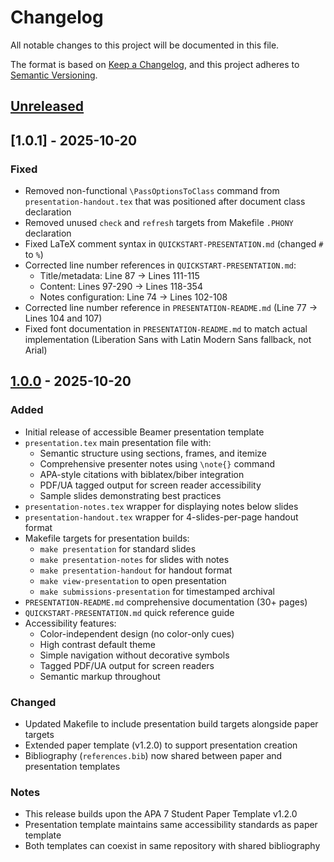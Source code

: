 # Changelog

All notable changes to this project will be documented in this file.

The format is based on [Keep a Changelog](https://keepachangelog.com/en/1.1.0/),
and this project adheres to [Semantic Versioning](https://semver.org/spec/v2.0.0.html).

## [Unreleased]

## [1.0.1] - 2025-10-20

### Fixed
- Removed non-functional `\PassOptionsToClass` command from `presentation-handout.tex` that was positioned after document class declaration
- Removed unused `check` and `refresh` targets from Makefile `.PHONY` declaration
- Fixed LaTeX comment syntax in `QUICKSTART-PRESENTATION.md` (changed `#` to `%`)
- Corrected line number references in `QUICKSTART-PRESENTATION.md`:
  - Title/metadata: Line 87 → Lines 111-115
  - Content: Lines 97-290 → Lines 118-354
  - Notes configuration: Line 74 → Lines 102-108
- Corrected line number reference in `PRESENTATION-README.md` (Line 77 → Lines 104 and 107)
- Fixed font documentation in `PRESENTATION-README.md` to match actual implementation (Liberation Sans with Latin Modern Sans fallback, not Arial)

## [1.0.0] - 2025-10-20

### Added
- Initial release of accessible Beamer presentation template
- `presentation.tex` main presentation file with:
  - Semantic structure using sections, frames, and itemize
  - Comprehensive presenter notes using `\note{}` command
  - APA-style citations with biblatex/biber integration
  - PDF/UA tagged output for screen reader accessibility
  - Sample slides demonstrating best practices
- `presentation-notes.tex` wrapper for displaying notes below slides
- `presentation-handout.tex` wrapper for 4-slides-per-page handout format
- Makefile targets for presentation builds:
  - `make presentation` for standard slides
  - `make presentation-notes` for slides with notes
  - `make presentation-handout` for handout format
  - `make view-presentation` to open presentation
  - `make submissions-presentation` for timestamped archival
- `PRESENTATION-README.md` comprehensive documentation (30+ pages)
- `QUICKSTART-PRESENTATION.md` quick reference guide
- Accessibility features:
  - Color-independent design (no color-only cues)
  - High contrast default theme
  - Simple navigation without decorative symbols
  - Tagged PDF/UA output for screen readers
  - Semantic markup throughout

### Changed
- Updated Makefile to include presentation build targets alongside paper targets
- Extended paper template (v1.2.0) to support presentation creation
- Bibliography (`references.bib`) now shared between paper and presentation templates

### Notes
- This release builds upon the APA 7 Student Paper Template v1.2.0
- Presentation template maintains same accessibility standards as paper template
- Both templates can coexist in same repository with shared bibliography

[Unreleased]: https://github.com/Lanie-Carmelo/latex-apa7-presentation-template/compare/v1.0.0...HEAD
[1.0.0]: https://github.com/Lanie-Carmelo/latex-apa7-presentation-template/releases/tag/v1.0.0
